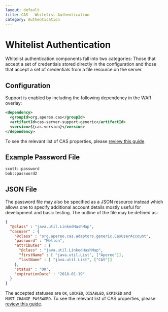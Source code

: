 ```yaml
---
layout: default
title: CAS - Whitelist Authentication
category: Authentication
---
```


# Whitelist Authentication

Whitelist authentication components fall into two categories: Those that accept a set of credentials stored directly in the configuration and those that accept a set of credentials from a file resource on the server.

## Configuration

Support is enabled by including the following dependency in the WAR overlay:

```xml
<dependency>
  <groupId>org.apereo.cas</groupId>
  <artifactId>cas-server-support-generic</artifactId>
  <version>${cas.version}</version>
</dependency>
```

To see the relevant list of CAS properties, please [review this guide](../configuration/Configuration-Properties.html#file-whitelist-authentication).

## Example Password File

```bash
scott::password
bob::password2
```


## JSON File

The password file may also be specified as a JSON resource instead which allows one to specify additional account details mostly useful for development and basic testing. The outline of the file may be defined as:

```json
{
  "@class" : "java.util.LinkedHashMap",
  "casuser" : {
    "@class" : "org.apereo.cas.adaptors.generic.CasUserAccount",
    "password" : "Mellon",
    "attributes" : {
      "@class" : "java.util.LinkedHashMap",
      "firstName" : [ "java.util.List", ["Apereo"]],
      "lastName" : [ "java.util.List", ["CAS"]]
    },
    "status" : "OK",
    "expirationDate" : "2018-01-19"
  }
}
```

The accepted statuses are `OK`, `LOCKED`, `DISABLED`, `EXPIRED` and `MUST_CHANGE_PASSWORD`. To see the relevant list of CAS properties, please [review this guide](../configuration/Configuration-Properties.html#json-whitelist-authentication).

